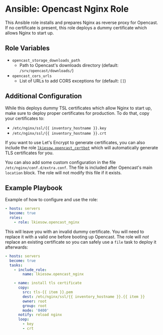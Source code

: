 Ansible: Opencast Nginx Role
============================

This Ansible role installs and prepares Nginx as reverse proxy for Opencast.
If no certificate is present, this role deploys a dummy certificate which allows Nginx to start up.

Role Variables
--------------

- `opencast_storage_downloads_path`
    - Path to Opencast's downloads directory (default: `/srv/opencast/downloads/`)
- `opencast_cors_urls`
    - List of URLs to add CORS exceptions for (default: `[]`)


Additional Configuration
------------------------

While this deploys dummy TSL certificates which allow Nginx to start up,
make sure to deploy proper certificates for production.
To do that, copy your certificates to:

- `/etc/nginx/ssl/{{ inventory_hostname }}.key`
- `/etc/nginx/ssl/{{ inventory_hostname }}.crt`

If you want to use Let's Encrypt to generate certificates, you can also include the role
[`lkiesow.opencast_certbot`](https://galaxy.ansible.com/lkiesow/opencast_certbot)
which will automatically generate TLS certificates for you.


You can also add some custom configuration in the file `/etc/nginx/conf.d/extra.conf`.
The file is included after Opencast's main `location` block.
The role will not modify this file if it exists.


Example Playbook
----------------

Example of how to configure and use the role:

```yaml
- hosts: servers
  become: true
  roles:
    - role: lkiesow.opencast_nginx
```

This will leave you with an invalid dummy certificate.
You will need to replace it with a valid one before booting up Opencast.
The role will _not_ replace an existing certificate so you can safely use a `file` task to deploy it afterwards:

```yaml
- hosts: servers
  become: true
  tasks:
    - include_role:
        name: lkiesow.opencast_nginx

    - name: install tls certificate
      copy:
        src: tls-{{ item }}.pem
        dest: /etc/nginx/ssl/{{ inventory_hostname }}.{{ item }}
        owner: root
        group: root
        mode: '0400'
      notify: reload nginx
      loop:
        - key
        - crt
```
